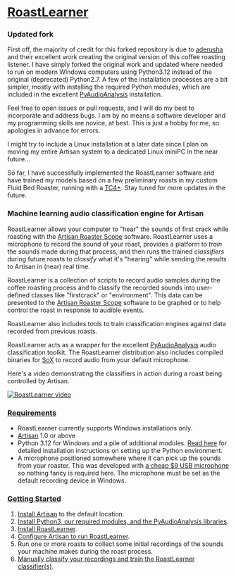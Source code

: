 # [RoastLearner](#RoastLearner)

### Updated fork
First off, the majority of credit for this forked repository is due to [aderusha](https://github.com/aderusha) and their excellent work creating the original version of this coffee roasting listener.  I have simply forked the original work and updated where needed to run on modern Windows computers using Python3.12 instead of the original (deprecated) Python2.7.  A few of the installation processes are a bit simpler, mostly with installing the required Python modules, which are included in the excellent [PyAudioAnalysis](https://github.com/tyiannak/pyAudioAnalysis) installation. 

Feel free to open issues or pull requests, and I will do my best to incorporate and address bugs.  I am by no means a software developer and my programming skills are novice, at best.  This is just a hobby for me, so apologies in advance for errors.  

I might try to include a Linux installation at a later date since I plan on moving my entire Artisan system to a dedicated Linux miniPC in the near future...

So far, I have successfully implemented the RoastLearner software and have trained my models based on a few preliminary roasts in my custom Fluid Bed Roaster, running with a [TC4+](https://artisanaltechnologies.co.uk/).  Stay tuned for more updates in the future.

### Machine learning audio classification engine for Artisan

RoastLearner allows your computer to "hear" the sounds of first crack while roasting with the [Artisan Roaster Scope](https://github.com/artisan-roaster-scope/artisan) software.  RoastLearner uses a microphone to record the sound of your roast, provides a platform to *train* the sounds made during that process, and then runs the trained *classifiers* during future roasts to *classify* what it's "hearing" while sending the results to Artisan in (near) real time.

RoastLearner is a collection of scripts to record audio samples during the coffee roasting process and to classify the recorded sounds into user-defined classes like "firstcrack" or "environment".  This data can be presented to the [Artisan Roaster Scope](https://github.com/artisan-roaster-scope/artisan) software to be graphed or to help control the roast in response to audible events.

RoastLearner also includes tools to train classification engines against data recorded from previous roasts.

RoastLearner acts as a wrapper for the excellent [PyAudioAnalysis](https://github.com/tyiannak/pyAudioAnalysis) audio classification toolkit.  The RoastLearner distribution also includes compiled binaries for [SoX](http://sox.sourceforge.net/) to record audio from your default microphone.

Here's a video demonstrating the classifiers in action during a roast being controlled by Artisan.

[![RoastLearner video](documentation/images/Artisan_YouTube_Screenshot.png?raw=true)](https://www.youtube.com/watch?v=CqgeNr_wXbY&t=560 "RoastLearner video")

### [Requirements](#Requirements)
* RoastLearner currently supports Windows installations only.
* [Artisan](https://github.com/artisan-roaster-scope/artisan) 1.0 or above
* Python 3.12 for Windows and a pile of additional modules.  [Read here](documentation/Deploy_Python3.md) for detailed installation instructions on setting up the Python environment.
* A microphone positioned somewhere where it can pick up the sounds from your roaster.  This was developed with [a cheap $9 USB microphone](https://www.amazon.com/gp/product/B014MASID4) so nothing fancy is required here.  The microphone must be set as the default recording device in Windows.

### [Getting Started](#Getting-Started)
1. [Install Artisan](https://github.com/artisan-roaster-scope/artisan/blob/master/wiki/Installation.md) to the default location.
2. [Install Python3, our required modules, and the PyAudioAnalysis libraries](documentation/Deploy_Python3.md#Python-Deployment-for-RoastLearner).
3. [Install RoastLearner](documentation/Install_RoastLearner.md#RoastLearner-Installation).
4. [Configure Artisan to run RoastLearner](documentation/Install_RoastLearner.md#Artisan-device-configuration).
5. Run one or more roasts to collect some initial recordings of the sounds your machine makes during the roast process.
6. [Manually classify your recordings and train the RoastLearner classifier(s)](documentation/Train_RoastLearner.md#Training-RoastLearner).
